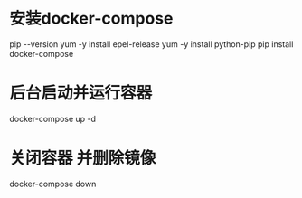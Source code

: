 # 安装docker-compose
pip --version
yum -y install epel-release
yum -y install python-pip
pip install docker-compose

# 后台启动并运行容器
docker-compose up -d

# 关闭容器 并删除镜像
docker-compose down
